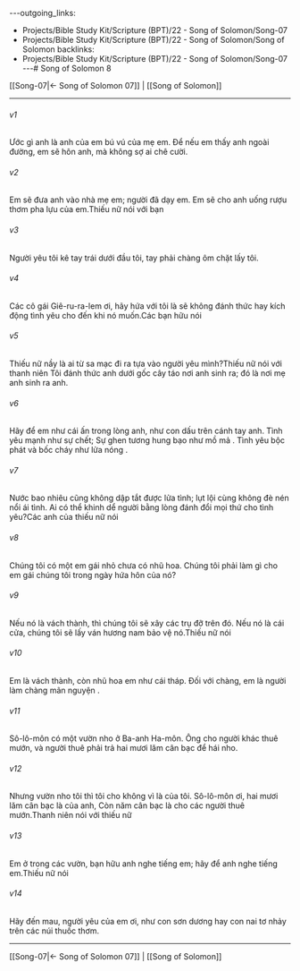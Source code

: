 ---outgoing_links:
  - Projects/Bible Study Kit/Scripture (BPT)/22 - Song of Solomon/Song-07
  - Projects/Bible Study Kit/Scripture (BPT)/22 - Song of Solomon/Song of Solomon
backlinks:
  - Projects/Bible Study Kit/Scripture (BPT)/22 - Song of Solomon/Song-07
---# Song of Solomon 8

[[Song-07|← Song of Solomon 07]] | [[Song of Solomon]]
***



###### v1 
Ước gì anh là anh của em bú vú của mẹ em. Để nếu em thấy anh ngoài đường, em sẽ hôn anh, mà không sợ ai chê cười. 

###### v2 
Em sẽ đưa anh vào nhà mẹ em; người đã dạy em. Em sẽ cho anh uống rượu thơm pha lựu của em.Thiếu nữ nói với bạn 

###### v3 
Người yêu tôi kê tay trái dưới đầu tôi, tay phải chàng ôm chặt lấy tôi. 

###### v4 
Các cô gái Giê-ru-ra-lem ơi, hãy hứa với tôi là sẽ không đánh thức hay kích động tình yêu cho đến khi nó muốn.Các bạn hữu nói 

###### v5 
Thiếu nữ nầy là ai từ sa mạc đi ra tựa vào người yêu mình?Thiếu nữ nói với thanh niên Tôi đánh thức anh dưới gốc cây táo nơi anh sinh ra; đó là nơi mẹ anh sinh ra anh. 

###### v6 
Hãy để em như cái ấn trong lòng anh, như con dấu trên cánh tay anh. Tình yêu mạnh như sự chết; Sự ghen tương hung bạo như mồ mả . Tình yêu bộc phát và bốc cháy như lửa nóng . 

###### v7 
Nước bao nhiêu cũng không dập tắt được lửa tình; lụt lội cùng không đè nén nổi ái tình. Ai có thể khinh dể người bằng lòng đánh đổi mọi thứ cho tình yêu?Các anh của thiếu nữ nói 

###### v8 
Chúng tôi có một em gái nhỏ chưa có nhũ hoa. Chúng tôi phải làm gì cho em gái chúng tôi trong ngày hứa hôn của nó? 

###### v9 
Nếu nó là vách thành, thì chúng tôi sẽ xây các trụ đỡ trên đó. Nếu nó là cái cửa, chúng tôi sẽ lấy ván hương nam bảo vệ nó.Thiếu nữ nói 

###### v10 
Em là vách thành, còn nhũ hoa em như cái tháp. Đối với chàng, em là người làm chàng mãn nguyện . 

###### v11 
Sô-lô-môn có một vườn nho ở Ba-anh Ha-môn. Ông cho người khác thuê mướn, và người thuê phải trả hai mươi lăm cân bạc để hái nho. 

###### v12 
Nhưng vườn nho tôi thì tôi cho không vì là của tôi. Sô-lô-môn ơi, hai mươi lăm cân bạc là của anh, Còn năm cân bạc là cho các người thuê mướn.Thanh niên nói với thiếu nữ 

###### v13 
Em ở trong các vườn, bạn hữu anh nghe tiếng em; hãy để anh nghe tiếng em.Thiếu nữ nói 

###### v14 
Hãy đến mau, người yêu của em ơi, như con sơn dương hay con nai tơ nhảy trên các núi thuốc thơm.

***
[[Song-07|← Song of Solomon 07]] | [[Song of Solomon]]
